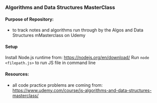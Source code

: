 ### Algorithms and Data Structures MasterClass

#### Purpose of Repository:
- to track notes and algorithms run through by the Algos and Data Structures mMasterclass on Udemy

#### Setup
Install Node.js runtime from: https://nodejs.org/en/download/
Run `node <filepath.js>` to run JS file in command line
#### Resources:
- all code practice problems are coming from: https://www.udemy.com/course/js-algorithms-and-data-structures-masterclass/